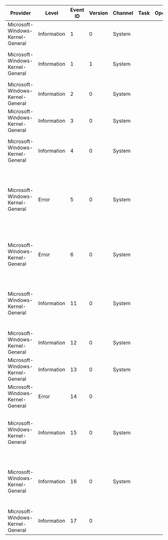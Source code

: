Provider                          |  Level        |  Event ID  |  Version  |  Channel  |  Task  |  Opcode  |  Keyword                              |  Message
----------------------------------|---------------|------------|-----------|-----------|--------|----------|---------------------------------------|------------------------------------------------------------------------------------------------------------------------------------------
Microsoft-Windows-Kernel-General  |  Information  |  1         |  0        |  System   |        |          |  Time                                 |  The system time has changed to {NewTime} from {OldTime}.
Microsoft-Windows-Kernel-General  |  Information  |  1         |  1        |  System   |        |          |  Time                                 |  The system time has changed to {NewTime} from {OldTime}.Change Reason: {Reason}.
Microsoft-Windows-Kernel-General  |  Information  |  2         |  0        |  System   |        |          |                                       |  License policy-cache corruption detected.
Microsoft-Windows-Kernel-General  |  Information  |  3         |  0        |  System   |        |          |                                       |  License policy-cache corruption has been fixed.
Microsoft-Windows-Kernel-General  |  Information  |  4         |  0        |  System   |        |          |                                       |  License policy-cache has expired because it was not updated within expected duration.
Microsoft-Windows-Kernel-General  |  Error        |  5         |  0        |  System   |        |          |                                       |  {Registry Hive Recovered} Registry hive (file): '{ExtraString}' was corrupted and it has been recovered. Some data might have been lost.
Microsoft-Windows-Kernel-General  |  Error        |  6         |  0        |  System   |        |          |                                       |  An I/O operation initiated by the Registry failed unrecoverably.The Registry could not flush hive (file): '{ExtraString}'.
Microsoft-Windows-Kernel-General  |  Information  |  11        |  0        |  System   |        |          |                                       |  TxR init phase for hive {ExtraString} (TM: {TmId}, RM: {RmId}) finished with result={Status} (Internal code={InternalCode}).
Microsoft-Windows-Kernel-General  |  Information  |  12        |  0        |  System   |        |          |                                       |  The operating system started at system time {StartTime}.
Microsoft-Windows-Kernel-General  |  Information  |  13        |  0        |  System   |        |          |                                       |  The operating system is shutting down at system time {StopTime}.
Microsoft-Windows-Kernel-General  |  Error        |  14        |  0        |           |        |          |  KERNEL_GENERAL_SECURITY_ACCESSCHECK  |
Microsoft-Windows-Kernel-General  |  Information  |  15        |  0        |  System   |        |          |                                       |  Hive {HiveName} was reorganized with a starting size of {OriginalSize} bytes and an ending size of {NewSize} bytes.
Microsoft-Windows-Kernel-General  |  Information  |  16        |  0        |  System   |        |          |                                       |  The access history in hive {HiveName} was cleared updating {KeysUpdated} keys and creating {DirtyPages} modified pages.
Microsoft-Windows-Kernel-General  |  Information  |  17        |  0        |           |        |          |  KERNEL_GENERAL_TOKEN_SID_MANAGEMENT  |